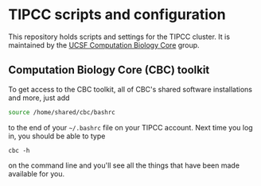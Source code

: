 # TIPCC scripts and configuration 

This repository holds scripts and settings for the TIPCC cluster.  It is maintained by the [UCSF Computation Biology Core](http://cbc.ucsf.edu) group.

## Computation Biology Core (CBC) toolkit
To get access to the CBC toolkit, all of CBC's shared software installations and more, just add
```bash
source /home/shared/cbc/bashrc
```
to the end of your `~/.bashrc` file on your TIPCC account.  Next time you log in, you should be able to type
```
cbc -h
```
on the command line and you'll see all the things that have been made available for you.
